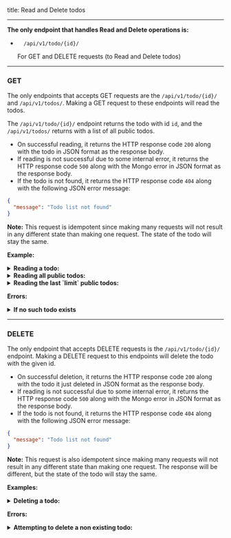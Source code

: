 title: Read and Delete todos

---

**The only endpoint that handles Read and Delete operations is:**

- ```
    /api/v1/todo/{id}/
  ```

  For GET and DELETE requests (to Read and Delete todos)

---

### GET

The only endpoints that accepts GET requests are the `/api/v1/todo/{id}/` and `/api/v1/todos/`. Making a GET request to these endpoints will read the todos.

The `/api/v1/todo/{id}/` endpoint returns the todo with id `id`, and the `/api/v1/todos/` returns with a list of all public todos.

- On successful reading, it returns the HTTP response code `200` along with the todo in JSON format as the response body.
- If reading is not successful due to some internal error, it returns the HTTP response code `500` along with the Mongo error in JSON format as the response body.
- If the todo is not found, it returns the HTTP response code `404` along with the following JSON error message:

```json
{
  "message": "Todo list not found"
}
```

**Note:** This request is idempotent since making many requests will not result in any different state than making one request. The state of the todo will stay the same.


<b>Example:</b>
  
<details>
  <summary><b>Reading a todo:</b></summary>

The Request is made to `/api/v1/todo/joe`, and it is assumed that this todo exists.

Response (HTTP Status Code 200):

```json
{
  "desc": "LETS GOOOO",
  "_id": "joe",
  "title": "IT WORKED",
  "tasks": [
    {
      "body": "oje",
      "_id": "5f53576fa8d141c05da694c3",
      "done": true
    },
    {n
      "body": "joe",
      "_id": "5f53576fa8d141c05da694c4",
      "done": true
    }
  ],
  "private": false,
  "__v": 0
}
```

</details>

<details>
  <summary><b>Reading all public todos:</b></summary>

The Request is made to `/api/v1/todos/`.

Response (HTTP Status Code 200):


```json
[
  {
    "desc": "",
    "_id": "custom_id",
    "title": "test-1",
    "tasks": [
      {
        "body": "test",
        "_id": "5f55e057fca87336a40e51e1",
        "done": false
      },
      {
        "body": "",
        "_id": "5f55e057fca87336a40e51e2",
        "done": false
      }
    ],
    "private": false,
    "__v": 0
  },
  {
    "desc": "",
    "_id": "hNiZ70wwFH",
    "title": "test-2",
    "tasks": [
      {
        "body": "test",
        "_id": "5f55e076fca87336a40e51e3",
        "done": false
      },
      {
        "body": "",
        "_id": "5f55e076fca87336a40e51e4",
        "done": false
      }
    ],
    "private": false,
    "__v": 0
  },
  {
    "desc": "",
    "_id": "3UEq-e0Uql",
    "title": "test-3",
    "tasks": [
      {
        "body": "test",
        "_id": "5f55e07dfca87336a40e51e5",
        "done": false
      },
      {
        "body": "",
        "_id": "5f55e07dfca87336a40e51e6",
        "done": false
      }
    ],
    "private": false,
    "__v": 0
  }
]
```


**Note:** If no todos are public at the moment, the response is an empty JSON list as shown below.

```json
[]
```

</details>

<details>
  <summary><b>Reading the last `limit` public todos:</b></summary>

The Request is made to `/api/v1/todos/{limit}`.

Here, the limit is set to 2. So, we make a GET request to:

`/api/v1/todos/2`

Response (HTTP Status Code 200):


```json
[
  {
    "desc": "",
    "_id": "custom_id",
    "title": "test-1",
    "tasks": [
      {
        "body": "test",
        "_id": "5f55e057fca87336a40e51e1",
        "done": false
      },
      {
        "body": "",
        "_id": "5f55e057fca87336a40e51e2",
        "done": false
      }
    ],
    "private": false,
    "__v": 0
  },
  {
    "desc": "",
    "_id": "hNiZ70wwFH",
    "title": "test-2",
    "tasks": [
      {
        "body": "test",
        "_id": "5f55e076fca87336a40e51e3",
        "done": false
      },
      {
        "body": "",
        "_id": "5f55e076fca87336a40e51e4",
        "done": false
      }
    ],
    "private": false,
    "__v": 0
  }
]
```


**Note:** If no todos are public at the moment, the response is an empty JSON list as shown below.

```json
[]
```

</details>

<b>Errors:</b>

<details>
  <summary><b>If no such todo exists</b></summary>

Response (HTTP Status Code 404):

```json
{
  "message": "Todo list not found"
}
```

</details>

---


### DELETE

The only endpoint that accepts DELETE requests is the `/api/v1/todo/{id}/` endpoint. Making a DELETE request to this endpoints will delete the todo with the given id.

- On successful deletion, it returns the HTTP response code `200` along with the todo it just deleted in JSON format as the response body.
- If reading is not successful due to some internal error, it returns the HTTP response code `500` along with the Mongo error in JSON format as the response body.
- If the todo is not found, it returns the HTTP response code `404` along with the following JSON error message:

```json
{
  "message": "Todo list not found"
}
```

**Note:** This request is also idempotent since making many requests will not result in any different state than making one request. The response will be different, but the state of the todo will stay the same.


<b>Examples:</b>

<details>
  <summary><b>Deleting a todo:</b></summary>

In this example, we assume that a todo exists with id `update-example`

Making a DELETE request to the following endpoint, we get the todo that used to exist at that id in JSON format as the response body.

Request:

DELETE request to `/api/v1/todo/update-example`

Response (HTTP Status Code 200):
```json
{
  "desc": "",
  "_id": "update-example",
  "title": "new title",
  "tasks": [
    {
      "body": "task 1",
      "_id": "5f54a7ef9b677f44d05a4212",
      "done": true
    },
    {
      "body": "task 2",
      "_id": "5f54a7ef9b677f44d05a4213",
      "done": false
    }
  ],
  "private": true,
  "__v": 0
}
```
</details>

<b>Errors:</b>


<details>
  <summary><b>Attempting to delete a non existing todo:</b></summary>

In the above example, we deleted the todo at id `update-example`. Making a DELETE request to the same path now will result in an error.

Request:

DELETE request to `/api/v1/todo/update-example`


Response (HTTP Status Code 404):

```json
{
  "message": "Todo list not found"
}
```

</details>
